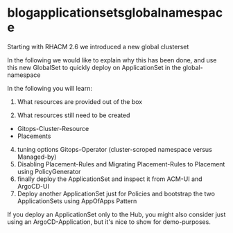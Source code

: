 # blogapplicationsetsglobalnamespace


Starting with  RHACM 2.6 we introduced a new global clusterset

In the following we would like to explain why this has been done, and use this new GlobalSet to quickly deploy on ApplicationSet
in the global-namespace 

In the following you will learn:

1. What resources are provided out of the box


2. What resources still need to be created



* Gitops-Cluster-Resource
* Placements



4. tuning options Gitops-Operator (cluster-scroped namespace versus Managed-by)
5. Disabling Placement-Rules and Migrating Placement-Rules to Placement using PolicyGenerator
6. finally deploy the ApplicationSet and inspect it from ACM-UI and ArgoCD-UI
7. Deploy another ApplicationSet just for Policies and bootstrap the two ApplicationSets using AppOfApps Pattern



If you deploy an ApplicationSet only to the Hub, you might also consider just using an ArgoCD-Application, but it's nice to show for demo-purposes.
